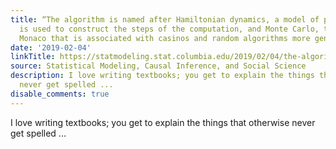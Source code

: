 ```yaml
---
title: “The algorithm is named after Hamiltonian dynamics, a model of physics that
  is used to construct the steps of the computation, and Monte Carlo, the town in
  Monaco that is associated with casinos and random algorithms more generally.”
date: '2019-02-04'
linkTitle: https://statmodeling.stat.columbia.edu/2019/02/04/the-algorithm-is-named-after-hamiltonian-dynamics-a-model-of-physics-that-is-used-to-construct-the-steps-of-the-computation-and-monte-carlo-the-town-in-monaco-that-is-associated-with-casinos-and/
source: Statistical Modeling, Causal Inference, and Social Science
description: I love writing textbooks; you get to explain the things that otherwise
  never get spelled ...
disable_comments: true
---
```

I love writing textbooks; you get to explain the things that otherwise never get spelled ...